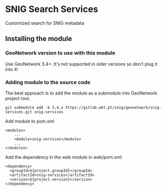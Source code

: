 # SNIG Search Services

Customized search for SNIG metadata

## Installing the module

### GeoNetwork version to use with this module

Use GeoNetwork 3.4+. It's not supported in older versions so don't plug it into it!

### Adding module to the source code

The best approach is to add the module as a submodule into GeoNetwork project root.

```
git submodule add -b 3.4.x https://gitlab.wkt.pt/snig/geonetwork/snig-services.git snig-services
```
Add module to pom.xml
```
<modules>
    ...
    <module>snig-services</module>
    ...
</modules>
```

Add the dependency in the web module in web/pom.xml:

```
<dependency>
  <groupId>${project.groupId}</groupId>
  <artifactId>snig-services</artifactId>
  <version>${project.version}</version>
</dependency>
```
